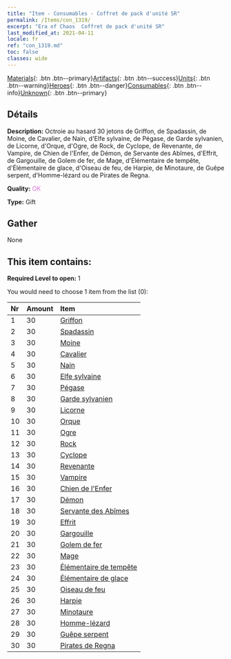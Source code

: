 ```yaml
---
title: "Item - Consumables - Coffret de pack d'unité SR"
permalink: /Items/con_1319/
excerpt: "Era of Chaos  Coffret de pack d'unité SR"
last_modified_at: 2021-04-11
locale: fr
ref: "con_1319.md"
toc: false
classes: wide
---
```

 [Materials](/fr/Items/){: .btn .btn--primary}[Artifacts](/fr/Items/Artifacts/){: .btn .btn--success}[Units](/fr/Items/Units/){: .btn .btn--warning}[Heroes](/fr/Items/Heroes/){: .btn .btn--danger}[Consumables](/fr/Items/Consumables/){: .btn .btn--info}[Unknown](/fr/Items/Unknown/){: .btn .btn--primary}

## Détails
 **Description:** Octroie au hasard 30 jetons de Griffon, de Spadassin, de Moine, de Cavalier, de Nain, d'Elfe sylvaine, de Pégase, de Garde sylvanien, de Licorne, d'Orque, d'Ogre, de Rock, de Cyclope, de Revenante, de Vampire, de Chien de l'Enfer, de Démon, de Servante des Abîmes, d'Effrit, de Gargouille, de Golem de fer, de Mage, d'Élémentaire de tempête, d'Élémentaire de glace, d'Oiseau de feu, de Harpie, de Minotaure, de Guêpe serpent, d'Homme-lézard ou de Pirates de Regna.

 **Quality:** <span style="color: #DA70D6">OK</span>

 **Type:** Gift

## Gather

  None

## This item contains:

 **Required Level to open:** 1

 You would need to choose 1 item from the list (0):

  | Nr | Amount |     Item    |
  |:---|:-------|:------------|
  | 1 | 30 | [Griffon](/fr/Items/unt_192/) | 
  | 2 | 30 | [Spadassin](/fr/Items/unt_193/) | 
  | 3 | 30 | [Moine](/fr/Items/unt_194/) | 
  | 4 | 30 | [Cavalier ](/fr/Items/unt_195/) | 
  | 5 | 30 | [Nain](/fr/Items/unt_200/) | 
  | 6 | 30 | [Elfe sylvaine](/fr/Items/unt_201/) | 
  | 7 | 30 | [Pégase](/fr/Items/unt_202/) | 
  | 8 | 30 | [Garde sylvanien](/fr/Items/unt_203/) | 
  | 9 | 30 | [Licorne](/fr/Items/unt_204/) | 
  | 10 | 30 | [Orque](/fr/Items/unt_219/) | 
  | 11 | 30 | [Ogre](/fr/Items/unt_220/) | 
  | 12 | 30 | [Rock](/fr/Items/unt_221/) | 
  | 13 | 30 | [Cyclope](/fr/Items/unt_222/) | 
  | 14 | 30 | [Revenante](/fr/Items/unt_210/) | 
  | 15 | 30 | [Vampire](/fr/Items/unt_211/) | 
  | 16 | 30 | [Chien de l'Enfer](/fr/Items/unt_228/) | 
  | 17 | 30 | [Démon](/fr/Items/unt_229/) | 
  | 18 | 30 | [Servante des Abîmes](/fr/Items/unt_230/) | 
  | 19 | 30 | [Effrit](/fr/Items/unt_231/) | 
  | 20 | 30 | [Gargouille](/fr/Items/unt_236/) | 
  | 21 | 30 | [Golem de fer](/fr/Items/unt_237/) | 
  | 22 | 30 | [Mage](/fr/Items/unt_238/) | 
  | 23 | 30 | [Élémentaire de tempête](/fr/Items/unt_263/) | 
  | 24 | 30 | [Élémentaire de glace](/fr/Items/unt_264/) | 
  | 25 | 30 | [Oiseau de feu](/fr/Items/unt_268/) | 
  | 26 | 30 | [Harpie](/fr/Items/unt_245/) | 
  | 27 | 30 | [Minotaure](/fr/Items/unt_248/) | 
  | 28 | 30 | [Homme-lézard](/fr/Items/unt_254/) | 
  | 29 | 30 | [Guêpe serpent](/fr/Items/unt_255/) | 
  | 30 | 30 | [Pirates de Regna](/fr/Items/unt_273/) | 
